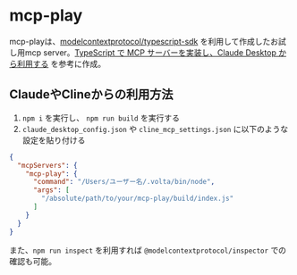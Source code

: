 # mcp-play
mcp-playは、[modelcontextprotocol/typescript-sdk](https://github.com/modelcontextprotocol/typescript-sdk) を利用して作成したお試し用mcp server。[TypeScript で MCP サーバーを実装し、Claude Desktop から利用する](https://azukiazusa.dev/blog/typescript-mcp-server/#%E3%83%97%E3%83%AD%E3%82%B8%E3%82%A7%E3%82%AF%E3%83%88%E3%81%AE%E3%82%BB%E3%83%83%E3%83%88%E3%82%A2%E3%83%83%E3%83%97) を参考に作成。

## ClaudeやClineからの利用方法
1. `npm i` を実行し、 `npm run build` を実行する
2. `claude_desktop_config.json` や `cline_mcp_settings.json` に以下のような設定を貼り付ける

```json
{
  "mcpServers": {
    "mcp-play": {
      "command": "/Users/ユーザー名/.volta/bin/node",
      "args": [
        "/absolute/path/to/your/mcp-play/build/index.js"
      ]
    }
  }
}
```

また、`npm run inspect` を利用すれば `@modelcontextprotocol/inspector` での確認も可能。